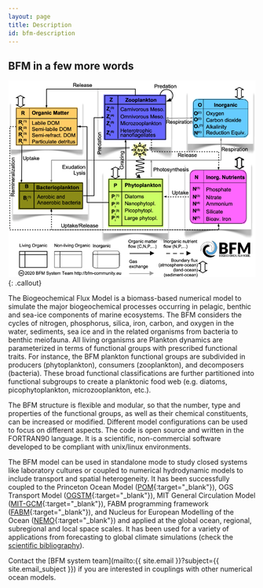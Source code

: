 ```yaml
---
layout: page
title: Description
id: bfm-description
---
```


## BFM in a few more words

![BFM Scheme](/img/bfm_ecosystem_schemes_pelagic.png){: .callout}

The Biogeochemical Flux Model is a biomass-based numerical model to simulate the major biogeochemical processes occurring in pelagic, benthic and sea-ice components of marine ecosystems. The BFM considers the cycles of nitrogen, phosphorus, silica, iron, carbon, and oxygen in the water, sediments, sea ice and in the related organisms from bacteria to benthic meiofauna. All living organisms are Plankton dynamics are parameterized in terms of  functional groups with prescribed functional traits. For instance, the BFM plankton functional groups are subdivided in producers (phytoplankton), consumers (zooplankton), and decomposers (bacteria). These broad functional classifications are further partitioned into functional subgroups to create a planktonic food web (e.g. diatoms, picophytoplankton, microzooplankton, etc.).

The BFM structure is flexible and modular, so that the number, type and properties of the functional groups, as well as their chemical constituents, can be increased or modified. Different model configurations can be used to focus on different aspects. The code is open source and written in the FORTRAN90 language. It is a scientific, non-commercial software developed to be compliant with unix/linux environments.

The BFM model can be used in standalone mode to study closed systems like laboratory cultures or  coupled to numerical hydrodynamic models to include transport and spatial heterogeneity. It has been successfully coupled to the Princeton Ocean Model ([POM](http://www.ccpo.odu.edu/POMWEB/){:target="_blank"}), OGS Transport Model ([OGSTM](https://github.com/inogs/ogstm){:target="_blank"}), MIT General Circulation Model ([MIT-GCM](http://mitgcm.org/){:target="_blank"}), FABM programming framework ([FABM](https://github.com/fabm-model/fabm){:target="_blank"}), and Nucleus for European Modelling of the Ocean ([NEMO](https://www.nemo-ocean.eu){:target="_blank"}) and applied at the global ocean, regional, subregional and local space scales. It has been used for a variety of applications from forecasting to global climate simulations (check the [scientific bibliography](../bfm-documentation)).

Contact the [BFM system team](mailto:{{ site.email }}?subject={{ site.email_subject }}) if you are interested in couplings with other numerical ocean models.

